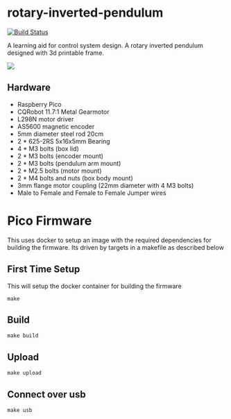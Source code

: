 # rotary-inverted-pendulum

[![Build Status](https://circleci.com/gh/mc18g13/rotary-inverted-pendulum.svg?style=svg)](https://circleci.com/gh/mc18g13/rotary-inverted-pendulum)

A learning aid for control system design. A rotary inverted pendulum designed with 3d printable frame.

![](https://github.com/mc18g13/rotary-inverted-pendulum/blob/main/designs/rotary-inverted-pendulum.png?raw=true)

## Hardware

* Raspberry Pico
* CQRobot 11.7:1 Metal Gearmotor
* L298N motor driver
* AS5600 magnetic encoder
* 5mm diameter steel rod 20cm
* 2 * 625-2RS 5x16x5mm Bearing
* 4 * M3 bolts (box lid)
* 2 * M3 bolts (encoder mount)
* 2 * M3 bolts (pendulum arm mount)
* 2 * M2.5 bolts (motor mount)
* 2 * M4 bolts and nuts (box body mount)
* 3mm flange motor coupling (22mm diameter with 4 M3 bolts)
* Male to Female and Female to Female Jumper wires

# Pico Firmware

This uses docker to setup an image with the required dependencies for building the firmware. Its driven by targets in a makefile as described below

## First Time Setup

This will setup the docker container for building the firmware

```
make
```

## Build
```
make build
```

## Upload
```
make upload
```

## Connect over usb
```
make usb
```
